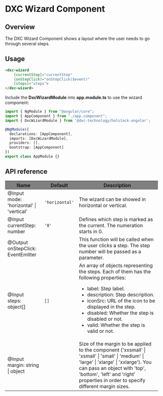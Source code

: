 # DXC Wizard Component

## Overview

The DXC Wizard Component shows a layout where the user needs to go through several steps.

## Usage

```html
<dxc-wizard 
    [currentStep]="currentStep"
    (onStepClick)="onStepClick($event)"
    [steps]="steps">
</dxc-wizard>
```

Include the **DxcWizardModule** into **app.module.ts** to use the wizard component:

```ts
import { NgModule } from "@angular/core";
import { AppComponent } from "./app.component";
import { DxcWizardModule } from '@dxc-technology/halstack-angular';

@NgModule({
  declarations: [AppComponent],
  imports: [DxcWizardModule],
  providers: [],
  bootstrap: [AppComponent]
})
export class AppModule {}
```

## API reference

<table>
    <tr style="background-color: grey">
        <th>Name</th>
        <th>Default</th>
        <th>Description</th>
    </tr>
    <tr>
        <td>@Input<br>mode: 'horizontal' | 'vertical'</td>
        <td>
            <code>'horizontal'</code>
        </td>
        <td>The wizard can be showed in horizontal or vertical.</td>
    </tr>
    <tr>
        <td>@Input<br>currentStep: number</td>
        <td>
            <code>'0'</code>
        </td>
        <td>Defines which step is marked as the current. The numeration starts in 0.</td>
    </tr>
    <tr>
        <td>@Output<br>onStepClick: EventEmitter</td>
        <td></td>
        <td>
            This function will be called when the user clicks a step. The step number will be passed as a parameter.
        </td>
    </tr>
    <tr>
        <td>@Input<br>steps: object[]</td>
        <td>
            <code>[]</code>
        </td>
        <td>
            An array of objects representing the steps. Each of them has the following properties:
            <ul>
                <li>label: Step label.</li>
                <li>description: Step description.</li>
                <li>iconSrc: URL of the icon to be displayed in the step.</li>
                <li>disabled: Whether the step is disabled or not.</li>
                <li>valid: Whether the step is valid or not.</li>
            </ul>
        </td>
    </tr>
    <tr>
        <td>@Input<br>margin: string | object</td>
        <td></td>
        <td>
            Size of the margin to be applied to the component ('xxsmall' | 'xsmall' | 'small' | 'medium' | 'large' | 'xlarge' | 'xxlarge'). 
            You can pass an object with 'top', 'bottom', 'left' and 'right' properties in order to specify different margin sizes.
        </td>
    </tr>
</table>

